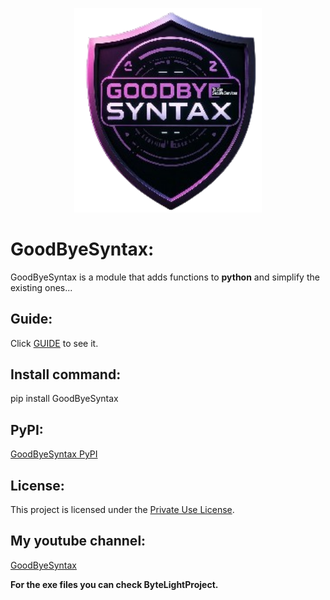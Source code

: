 <p align="center">
  <img src="Ast/GBShiels.png" alt="GBShiels" width="300">
</p>

# GoodByeSyntax:
GoodByeSyntax is a module that adds functions to **python** and simplify the existing ones...

## Guide:
Click [GUIDE](GUIDE.md) to see it.

## Install command:
pip install GoodByeSyntax

## PyPI:
[GoodByeSyntax PyPI](https://pypi.org/project/GoodByeSyntax/)

## License:
This project is licensed under the [Private Use License](LICENSE.md).

## My youtube channel:
[GoodByeSyntax](https://www.youtube.com/@GBS.official0)

**For the exe files you can check ByteLightProject.**
